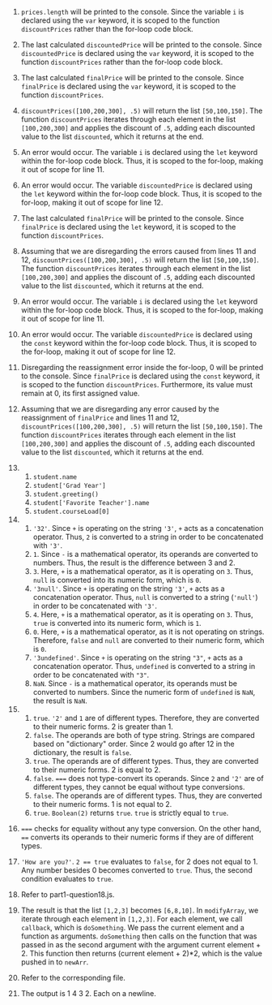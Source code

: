 1. `prices.length` will be printed to the console. Since the variable `i` is declared using the `var` keyword, it is scoped to the function `discountPrices` rather than the for-loop code block.

2. The last calculated `discountedPrice` will be printed to the console. Since `discountedPrice` is declared using the `var` keyword, it is scoped to the function `discountPrices` rather than the for-loop code block.

3. The last calculated `finalPrice` will be printed to the console. Since `finalPrice` is declared using the `var` keyword, it is scoped to the function `discountPrices`.  

4. `discountPrices([100,200,300], .5)` will return the list `[50,100,150]`. The function `discountPrices` iterates through each element in the list `[100,200,300]` and applies the discount of `.5`, adding each discounted value to the list `discounted`, which it returns at the end. 

5. An error would occur. The variable `i` is declared using the `let` keyword within the for-loop code block. Thus, it is scoped to the for-loop, making it out of scope for line 11.

6. An error would occur. The variable `discountedPrice` is declared using the `let` keyword within the for-loop code block. Thus, it is scoped to the for-loop, making it out of scope for line 12.

7. The last calculated `finalPrice` will be printed to the console. Since `finalPrice` is declared using the `let` keyword, it is scoped to the function `discountPrices`. 

8. Assuming that we are disregarding the errors caused from lines 11 and 12, `discountPrices([100,200,300], .5)` will return the list `[50,100,150]`. The function `discountPrices` iterates through each element in the list `[100,200,300]` and applies the discount of `.5`, adding each discounted value to the list `discounted`, which it returns at the end.  

9. An error would occur. The variable `i` is declared using the `let` keyword within the for-loop code block. Thus, it is scoped to the for-loop, making it out of scope for line 11.

10. An error would occur. The variable `discountedPrice` is declared using the `const` keyword within the for-loop code block. Thus, it is scoped to the for-loop, making it out of scope for line 12.

11. Disregarding the reassignment error inside the for-loop, 0 will be printed to the console. Since `finalPrice` is declared using the `const` keyword, it is scoped to the function `discountPrices`. Furthermore, its value must remain at 0, its first assigned value.   

12. Assuming that we are disregarding any error caused by the reassignment of `finalPrice` and lines 11 and 12, `discountPrices([100,200,300], .5)` will return the list `[50,100,150]`. The function `discountPrices` iterates through each element in the list `[100,200,300]` and applies the discount of `.5`, adding each discounted value to the list `discounted`, which it returns at the end.

13.
    1. `student.name`
    2. `student['Grad Year']`
    3. `student.greeting()`
    4. `student['Favorite Teacher'].name`
    5. `student.courseLoad[0]`

14.
    1. `'32'`. Since `+` is operating on the string `'3'`, `+` acts as a concatenation operator. Thus, `2` is converted to a string in order to be concatenated with `'3'`.
    2. `1`. Since `-` is a mathematical operator, its operands are converted to numbers. Thus, the result is the difference between 3 and 2. 
    3. `3`. Here, `+` is a mathematical operator, as it is operating on `3`. Thus, `null` is converted into its numeric form, which is `0`.
    4. `'3null'`. Since `+` is operating on the string `'3'`, `+` acts as a concatenation operator. Thus, `null` is converted to a string (`'null'`) in order to be concatenated with `'3'`.  
    5. `4`. Here, `+` is a mathematical operator, as it is operating on `3`. Thus, `true` is converted into its numeric form, which is `1`.
    6. `0`. Here, `+` is a mathematical operator, as it is not operating on strings. Therefore, `false` and `null` are converted to their numeric form, which is `0`.
    7. `'3undefined'`. Since `+` is operating on the string `"3"`, `+` acts as a concatenation operator. Thus, `undefined` is converted to a string in order to be concatenated with `"3"`.  
    8. `NaN`. Since `-` is a mathematical operator, its operands must be converted to numbers. Since the numeric form of `undefined` is `NaN`, the result is `NaN`.

15.
    1. `true`. `'2'` and `1` are of different types. Therefore, they are converted to their numeric forms. 2 is greater than 1. 
    2. `false`. The operands are both of type string. Strings are compared based on "dictionary" order. Since 2 would go after 12 in the dictionary, the result is `false`.
    3. `true`. The operands are of different types. Thus, they are converted to their numeric forms. 2 is equal to 2.
    4. `false`. `===` does not type-convert its operands. Since `2` and `'2'` are of different types, they cannot be equal without type conversions.
    5. `false`. The operands are of different types. Thus, they are converted to their numeric forms. 1 is not equal to 2.
    6. `true`. `Boolean(2)` returns `true`. `true` is strictly equal to `true`.

16. `===` checks for equality without any type conversion. On the other hand, `==` converts its operands to their numeric forms if they are of different types. 

17. `'How are you?'`. `2 == true` evaluates to `false`, for 2 does not equal to 1. Any number besides 0 becomes converted to `true`. Thus, the second condition evaluates to `true`.

18. Refer to part1-question18.js.

19. The result is that the list `[1,2,3]` becomes `[6,8,10]`. In `modifyArray`, we iterate through each element in `[1,2,3]`. For each element, we call `callback`, which is `doSomething`. We pass the current element and a function as arguments. `doSomething` then calls on the function that was passed in as the second argument with the argument current element + 2. This function then returns (current element + 2)*2, which is the value pushed in to `newArr`.

20. Refer to the corresponding file.

21. The output is 1 4 3 2. Each on a newline.